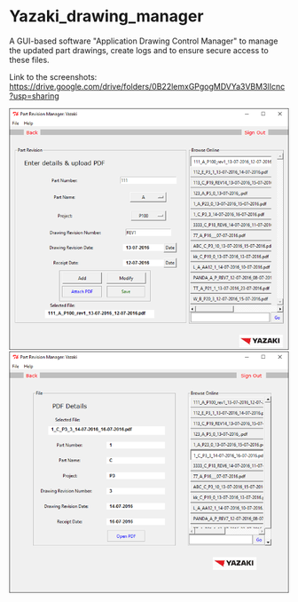 # Yazaki_drawing_manager
A GUI-based  software "Application Drawing Control Manager" to manage the updated part drawings, create logs and to ensure secure access to these files.

Link to the screenshots: https://drive.google.com/drive/folders/0B22lemxGPgogMDVYa3VBM3lIcnc?usp=sharing


![PartMaster](https://github.com/vdivakar/Yazaki_drawing_manager/blob/master/images/PartMaster.PNG)
![ViewOpen](https://github.com/vdivakar/Yazaki_drawing_manager/blob/master/images/view_open.PNG)
